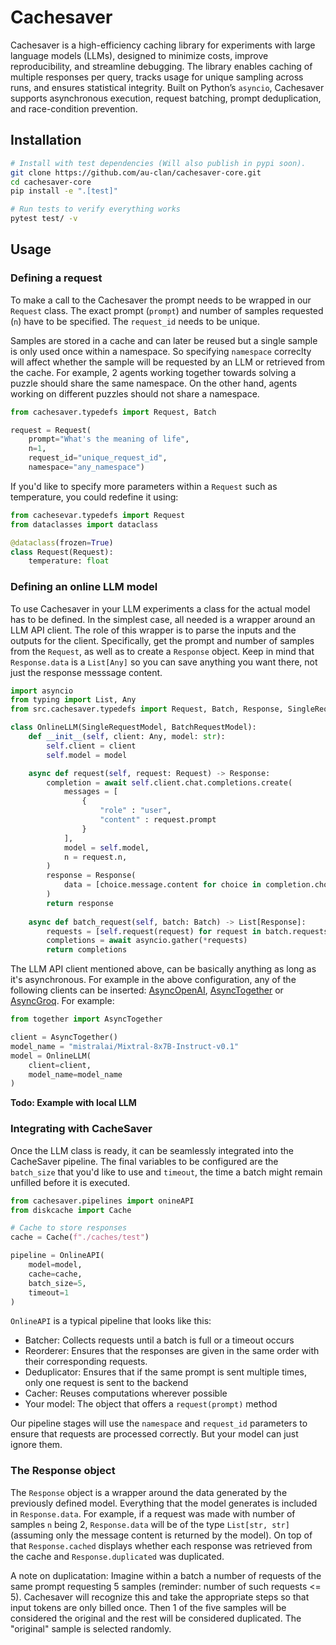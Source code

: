 # Cachesaver
Cachesaver is a high-efficiency caching library for experiments with large language models (LLMs), designed to minimize costs, improve reproducibility, and streamline debugging. The library enables caching of multiple responses per query, tracks usage for unique sampling across runs, and ensures statistical integrity. Built on Python’s `asyncio`, Cachesaver supports asynchronous execution, request batching, prompt deduplication, and race-condition prevention.

## Installation

```bash
# Install with test dependencies (Will also publish in pypi soon).
git clone https://github.com/au-clan/cachesaver-core.git
cd cachesaver-core
pip install -e ".[test]"

# Run tests to verify everything works
pytest test/ -v
```
## Usage

### Defining a request
To make a call to the Cachesaver the prompt needs to be wrapped in our `Request` class. The exact prompt (`prompt`) and number of samples requested (`n`) have to be specified. The `request_id` needs to be unique. 

Samples are stored in a cache and can later be reused but a single sample is only used once within a namespace. So specifying `namespace` correclty will affect whether the sample will be requested by an LLM or retrieved from the cache. For example, 2 agents working together towards solving a puzzle should share the same namespace. On the other hand, agents working on different puzzles should not share a namespace.

```python
from cachesaver.typedefs import Request, Batch

request = Request(
    prompt="What's the meaning of life",
    n=1, 
    request_id="unique_request_id",
    namespace="any_namespace")
```

If you'd like to specify more parameters within a `Request` such as temperature, you could redefine it using:

```python
from cachesevar.typedefs import Request
from dataclasses import dataclass

@dataclass(frozen=True)
class Request(Request):
    temperature: float
```

### Defining an online LLM model
To use Cachesaver in your LLM experiments a class for the actual model has to be defined. In the simplest case, all needed is a wrapper around an LLM API client. The role of this wrapper is to parse the inputs and the outputs for the client. Specifically, get the prompt and number of samples from the `Request`, as well as to create a `Response` object. Keep in mind that `Response.data` is a `List[Any]` so you can save anything you want there, not just the response messsage content.
```python
import asyncio
from typing import List, Any
from src.cachesaver.typedefs import Request, Batch, Response, SingleRequestModel, BatchRequestModel

class OnlineLLM(SingleRequestModel, BatchRequestModel):
    def __init__(self, client: Any, model: str):
        self.client = client
        self.model = model

    async def request(self, request: Request) -> Response:
        completion = await self.client.chat.completions.create(
            messages = [
                {
                    "role" : "user",
                    "content" : request.prompt
                }
            ],
            model = self.model,
            n = request.n,
        )
        response = Response(
            data = [choice.message.content for choice in completion.choices]
        )
        return response
    
    async def batch_request(self, batch: Batch) -> List[Response]:
        requests = [self.request(request) for request in batch.requests]
        completions = await asyncio.gather(*requests)
        return completions
```

The LLM API client mentioned above, can be basically anything as long as it's asynchronous. For example in the above configuration, any of the following clients can be inserted: [AsyncOpenAI](https://github.com/openai/openai-python/blob/f66d2e6fdc51c4528c99bb25a8fbca6f9b9b872d/src/openai/_client.py#L278), [AsyncTogether](https://github.com/togethercomputer/together-python/blob/b24a5c3f64202cd9ae4c064b92c07d7793ad3dc9/src/together/client.py#L92) or [AsyncGroq](https://github.com/groq/groq-python/blob/9f14aacde8c5b5a7cd6110ad0ba722235706d432/src/groq/_client.py#L219). For example:
```python
from together import AsyncTogether

client = AsyncTogether()
model_name = "mistralai/Mixtral-8x7B-Instruct-v0.1"
model = OnlineLLM(
    client=client,
    model_name=model_name
)
```

**Todo: Example with local LLM**

### Integrating with CacheSaver
Once the LLM class is ready, it can be seamlessly integrated into the CacheSaver pipeline. The final variables to be configured are the `batch_size` that you'd like to use and `timeout`, the time a batch might remain unfilled before it is executed.

```python
from cachesaver.pipelines import onineAPI
from diskcache import Cache

# Cache to store responses
cache = Cache(f"./caches/test")

pipeline = OnlineAPI(
    model=model,
    cache=cache,
    batch_size=5,
    timeout=1
)
```

`OnlineAPI` is a typical pipeline that looks like this:
- Batcher: Collects requests until a batch is full or a timeout occurs
- Reorderer: Ensures that the responses are given in the same order with their corresponding requests.
- Deduplicator: Ensures that if the same prompt is sent multiple times, only one request is sent to the backend
- Cacher: Reuses computations wherever possible
- Your model: The object that offers a `request(prompt)` method

Our pipeline stages will use the `namespace` and `request_id` parameters to ensure that requests are processed correctly. But your model can just ignore them.

### The Response object
The `Response` object is a wrapper around the data generated by the previously defined model. Everything that the model generates is included in `Response.data`. For example, if a request was made with number of samples `n` being 2, `Response.data` will be of the type `List[str, str]` (assuming only the message content is returned by the model). On top of that `Response.cached` displays whether each response was retrieved from the cache and `Response.duplicated` was duplicated.

A note on duplicatation: Imagine within a batch a number of requests of the same prompt requesting 5 samples (reminder: number of such requests <= 5). Cachesaver will recognize this and take the appropriate steps so that input tokens are only billed once. Then 1 of the five samples will be considered the original and the rest will be considered duplicated. The "original" sample is selected randomly.
